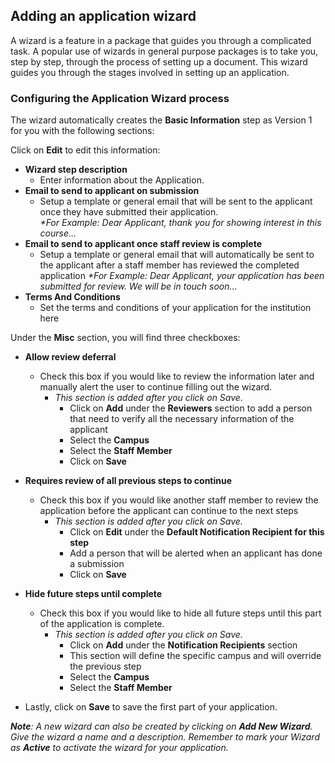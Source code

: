 ## **Adding an application wizard**

A wizard is a feature in a package that guides you through a complicated task. A popular use of wizards in general purpose packages is to take you, step by step, through the process of setting up a document. This wizard guides you through the stages involved in setting up an application.

### **Configuring the Application Wizard process**

The wizard automatically creates the **Basic Information** step as Version 1 for you with the following sections:

Click on **Edit** to edit this information:

  - **Wizard step description**  
     - Enter information about the Application.  
  - **Email to send to applicant on submission**
     - Setup a template or general email that will be sent to the applicant once they have submitted their application.  
     _*For Example:  Dear Applicant, thank you for showing interest in this course..._
  - **Email to send to applicant once staff review is complete**
     - Setup a template or general email that will automatically be sent to the applicant after a staff member has reviewed the completed application
     _*For Example:  Dear Applicant, your application has been submitted for review.  We will be in touch soon..._
  - **Terms And Conditions**
     - Set the terms and conditions of your application for the institution here
    
 Under the **Misc** section, you will find three checkboxes:
 
 - **Allow review deferral**
    - Check this box if you would like to review the information later and manually alert the user to continue filling out the wizard. 
      - _This section is added after you click on Save._
        - Click on **Add** under the **Reviewers** section to add a person that need to verify all the necessary information of the applicant
        - Select the **Campus**
        - Select the **Staff Member**
        - Click on **Save**
 - **Requires review of all previous steps to continue**
    - Check this box if you would like another staff member to review the application before the applicant can continue to the next steps
      - _This section is added after you click on Save._
        - Click on **Edit** under the **Default Notification Recipient for this step**
        - Add a person that will be alerted when an applicant has done a submission
        - Click on **Save**
 - **Hide future steps until complete**
    - Check this box if you would like to hide all future steps until this part of the application is complete.
      - _This section is added after you click on Save._
        - Click on **Add** under the **Notification Recipients** section 
        - This section will define the specific campus and will override the previous step
        - Select the **Campus**
        - Select the **Staff Member**
    
 - Lastly, click on **Save** to save the first part of your application. 

_**Note**:_
_A new wizard can also be created by clicking on **Add New Wizard**.  Give the wizard a name and a description._
_Remember to mark your Wizard as **Active** to activate the wizard for your application._
